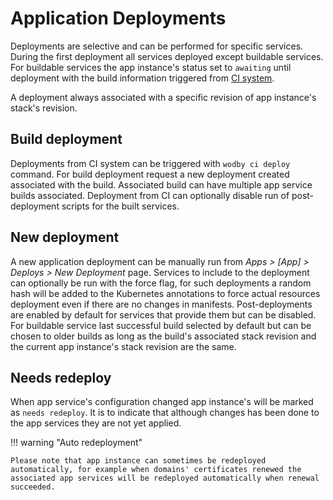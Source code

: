 # Application Deployments

Deployments are selective and can be performed for specific services. During the first deployment all services deployed except buildable services. For buildable services the app instance's status set to `awaiting` until deployment with the build information triggered from [CI system](../cicd/index.md).

A deployment always associated with a specific revision of app instance's stack's revision.

## Build deployment

Deployments from CI system can be triggered with `wodby ci deploy` command. For build deployment request a new deployment created associated with the build. Associated build can have multiple app service builds associated. Deployment from CI can optionally disable run of post-deployment scripts for the built services.

## New deployment

A new application deployment can be manually run from _Apps > [App] > Deploys > New Deployment_ page. Services to include to the deployment can optionally be run with the force flag, for such deployments a random hash will be added to the Kubernetes annotations to force actual resources deployment even if there are no changes in manifests. Post-deployments are enabled by default for services that provide them but can be disabled. For buildable service last successful build selected by default but can be chosen to older builds as long as the build's associated stack revision and the current app instance's stack revision are the same.

## Needs redeploy

When app service's configuration changed app instance's will be marked as `needs redeploy`. It is to indicate that although changes has been done to the app services they are not yet applied.

!!! warning "Auto redeployment"
    
    Please note that app instance can sometimes be redeployed automatically, for example when domains' certificates renewed the associated app services will be redeployed automatically when renewal succeeded. 
